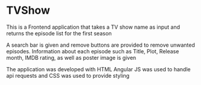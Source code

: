 # TVShow

This is a Frontend application that takes a TV show name as input and returns the episode list for the first season

A search bar is given and remove buttons are provided to remove unwanted episodes.
Information about each episode such as Title, Plot, Release month, IMDB rating, as well as poster image is given

The application was developed with HTML
Angular JS was used to handle api requests and CSS was used to provide styling
